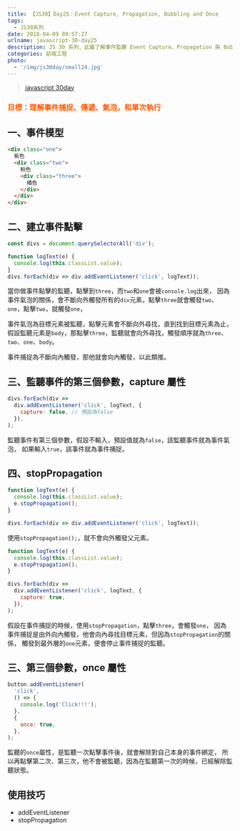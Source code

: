 ```yaml
---
title: 【JS30】Day25：Event Capture, Propagation, Bubbling and Once
tags:
  - JS30系列
date: 2018-04-09 09:57:27
urlname: javascript-30-day25
description: JS 30 系列，此篇了解事件監聽 Event Capture、Propagation 與 Bubbling 差別。
categories: 前端工程
photo:
  - '/img/js30day/small24.jpg'
---
```


> [javascript 30day](https://javascript30.com/)

<!-- more -->

### <span style="color:#ff5900">目標：理解事件捕捉、傳遞、氣泡，和單次執行</span>

## 一、事件模型

```html
<div class="one">
  紫色
  <div class="two">
    粉色
    <div class="three">
      橘色
    </div>
  </div>
</div>
```

## 二、建立事件點擊

```js
const divs = document.querySelectorAll('div');

function logText(e) {
  console.log(this.classList.value);
}
divs.forEach(div => div.addEventListener('click', logText));
```

當你做事件點擊的監聽，點擊到`three`，而`two`和`one`會被`console.log`出來，
因為事件氣泡的關係，會不斷向外觸發所有的`div`元素，點擊`three`就會觸發`two`、`one`，點擊`two`，就觸發`one`，

事件氣泡為目標元素被監聽，點擊元素會不斷向外尋找，直到找到目標元素為止，
假設監聽元素是`body`，那點擊`three`，監聽就會向外尋找，觸發順序就為`three`、`two`、`one`、`body`。

事件捕捉為不斷向內觸發，那他就會向內觸發，以此類推。

## 三、監聽事件的第三個參數，capture 屬性

```js
divs.forEach(div =>
  div.addEventListener('click', logText, {
    capture: false, // 預設為false
  }),
);
```

監聽事件有第三個參數，假設不輸入，預設值就為`false`，該監聽事件就為事件氣泡，
如果輸入`true`，該事件就為事件捕捉。

## 四、stopPropagation

```js
function logText(e) {
  console.log(this.classList.value);
  e.stopPropagation();
}

divs.forEach(div => div.addEventListener('click', logText));
```

使用`stopPropagation();`，就不會向外觸發父元素。

```js
function logText(e) {
  console.log(this.classList.value);
  e.stopPropagation();
}

divs.forEach(div =>
  div.addEventListener('click', logText, {
    capture: true,
  }),
);
```

假設在事件捕捉的時候，使用`stopPropagation`，點擊`three`，會觸發`one`，
因為事件捕捉是由外向內觸發，他會向內尋找目標元素，但因為`stopPropagation`的關係，
觸發到最外層的`one`元素，便會停止事件捕捉的監聽。

## 三、第三個參數，once 屬性

```js
button.addEventListener(
  'click',
  () => {
    console.log('Click!!!');
  },
  {
    once: true,
  },
);
```

監聽的`once`屬性，是監聽一次點擊事件後，就會解除對自己本身的事件綁定，
所以再點擊第二次、第三次，他不會被監聽，因為在監聽第一次的時候，已經解除監聽狀態。

## 使用技巧

- addEventListener
- stopPropagation
